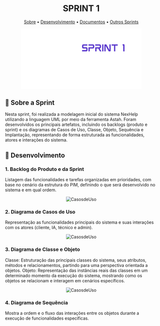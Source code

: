 <h1 align="center" style="font-weight: bold;">SPRINT 1</h1>

<p align="center">
 <a href="#about">Sobre</a> • 
 <a href="#desenv">Desenvolvimento</a> • 
  <a href="#docs">Documentos</a> • 
  <a href="#calendar">Outros Sprints</a>
</p>

<p align="center">
    <img src="https://github.com/lucasconde16/pim3/blob/main/Imagens/sprint1_git.png" alt="NexHelp" width="400px">
</p>

<h2 id="about">📌 Sobre a Sprint</h2>

Nesta sprint, foi realizada a modelagem inicial do sistema NexHelp utilizando a linguagem UML por meio da ferramenta Astah. Foram desenvolvidos os principais artefatos, incluindo os backlogs (produto e sprint) e os diagramas de Casos de Uso, Classe, Objeto, Sequência e Implantação, representando de forma estruturada as funcionalidades, atores e interações do sistema.

<h2 id="desenv">📝 Desenvolvimento</h2>

### 1. Backlog do Produto e da Sprint

Listagem das funcionalidades e tarefas organizadas em prioridades, com base no cenário da estrutura do PIM, definindo o que será desenvolvido no sistema e em qual ordem.

<p align="center">
<img src="https://github.com/lucasconde/pim3/blob/main/Imagens/casosdeuso_img.png" alt="CasosdeUso" width="700px">
</p>

### 2. Diagrama de Casos de Uso

Representação as funcionalidades principais do sistema e suas interações com os atores (cliente, IA, técnico e admin).

<p align="center">
<img src="https://github.com/lucasconde/pim3/blob/main/Imagens/casosdeuso_img.png" alt="CasosdeUso" width="700px">
</p>

### 3. Diagrama de Classe e Objeto

Classe: Estruturação das principais classes do sistema, seus atributos, métodos e relacionamentos, partindo para uma perspectiva orientada a objetos.
Objeto: Representação das instâncias reais das classes em um determinado momento da execução do sistema, mostrando como os objetos se relacionam e interagem em cenários específicos.

<p align="center">
<img src="https://github.com/lucasconde/pim3/blob/main/Imagens/casosdeuso_img.png" alt="CasosdeUso" width="700px">
</p>

### 4. Diagrama de Sequência

Mostra a ordem e o fluxo das interações entre os objetos durante a execução de funcionalidades específicas.